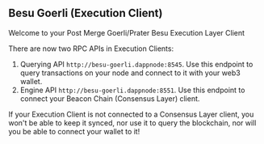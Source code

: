 ## Besu Goerli (Execution Client)

Welcome to your Post Merge Goerli/Prater Besu Execution Layer Client

There are now two RPC APIs in Execution Clients:

1. Querying API `http://besu-goerli.dappnode:8545`. Use this endpoint to query transactions on your node and connect to it with your web3 wallet.
2. Engine API `http://besu-goerli.dappnode:8551`. Use this endpoint to connect your Beacon Chain (Consensus Layer) client.

If your Execution Client is not connected to a Consensus Layer client, you won't be able to keep it synced, nor use it to query the blockchain, nor will you be able to connect your wallet to it!
